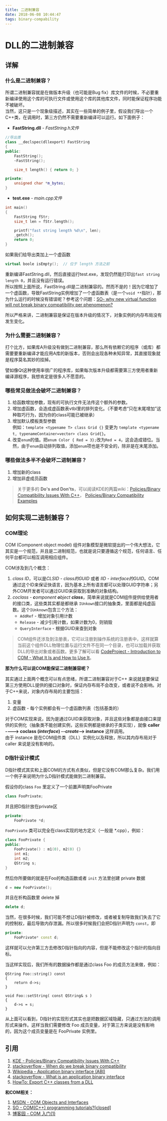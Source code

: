 ```yaml
---
title: 二进制兼容
date: 2018-06-08 10:44:47
tags: binary-compability
---
```


# DLL的二进制兼容  

## 详解  

### 什么是二进制兼容？  
所谓二进制兼容就是在做版本升级（也可能是Bug fix）库文件的时候，不必要重新编译使用这个库的可执行文件或使用这个库的其他库文件，同时能保证程序功能不被破坏。  
当然，这只是一个现象级描述，其实在一些简单的例子里，假设我们导出一个C++类，在调用时，第三方仍然不需要重新编译可以运行。如下面例子：  

* **FastString.dll** - *FastString.h文件*  
```cpp
//导出类
class __declspec(dllexport) FastString
{
public:
	FastString();
	~FastString();

	size_t length() { return 0; }

private:
	unsigned char *m_bytes;
}
```

* **test.exe** - *main.cpp文件*  
```cpp
int main()
{
	FastString fStr;
	size_t len = fStr.length();

	printf("fast string length %d\n", len);
	_getch();
    return 0;
}
```

如果我们给导出类加上一个虚函数
```cpp
virtual boole isEmpty();  // 位于 length 方法之前
```
重新编译FastString.dll，然后直接运行test.exe，发现仍然能打印出`fast string length 0`，并且没有运行错误。  
所以按照上面所说，FastString.dll是二进制兼容的。然而不是的！因为它增加了一个虚函数，导致FastString实例增加了一个虚函数表（是一个`void **`指针），那为什么运行的时候没有错误呢？参考这个问题：[SO- why new virtual function will not break binary compatibility per phenomenon?](https://stackoverflow.com/questions/49317106/why-new-virtual-function-will-not-break-binary-compatibility-per-phenomenon)  

所以严格来讲，二进制兼容是保证在版本升级的情况下，对象实例的内存布局没有发生变化。  

### 为什么需要二进制兼容？  
打个比方，如果库A升级没有做到二进制兼容，那么所有依赖它的程序（或库）都需要要重新编译才能应用A库的新版本，否则会出现各种未知异常，其直接现象就是程序莫名其妙的挂掉。  

譬如像Qt这种使用率很广的程序库，如果每次版本升级都需要第三方使用者重新编译源程序，我想肯定是很多人不愿意的。  

### 哪些常见做法会破坏二进制兼容？  
1. 给函数增加参数，现有的可执行文件无法传这个额外的参数。  
2. 增加虚函数，会造成虚函数表vtbl里的排列变化。（不要考虑“只在末尾增加”这种取巧行为，因为你的class可能已被继承）  
3. 增加默认模板类型参数  
    例如：`template <typename T> class Grid {}` 变更为 `template <typename t, typenameContainer=vector> class Grid{}`。  
4. 改变`enum`的值。把`enum Color { Red = 3};`改为`Red = 4`，这会造成错位。当然，由于`enum`自动排列取值，添加`enum`项也是不安全的，除非是在末尾添加。  

### 哪些做法多半不会破坏二进制兼容？  
1. 增加新的class  
2. 增加非虚成员函数  

> 关于更多的 **Do's and Don'ts**，可以阅读KDE的两篇wiki：[Policies/Binary Compatibility Issues With C++](https://community.kde.org/Policies/Binary_Compatibility_Issues_With_C%2B%2B#The_Do.27s_and_Don.27ts)， [Policies/Binary Compatibility Examples](https://community.kde.org/Policies/Binary_Compatibility_Examples)

## 如何实现二进制兼容？  

### COM理论  
COM (Component object model) 组件对象模型是微软提出的一个伟大想法，它其实是一个规范，并且是二进制规范，也就是说只要遵循这个规范，任何语言、任何平台都可以相互调用相应组件。  

COM涉及到几个概念：  
1. *class ID*，可以是*CLSID - class的GUID* 或者 *IID - interface的GUID*。COM通过这个ID来保证快语言，因为基本上所有语言都可以处理GUID字符串；另外COM开发者可以通过GUID来获取到准确的对象结构。  
2. *coclass - **c**omponent **o**bject **class***，简单来说就是COM组件提供给使用者的接口类，这些类其实都是都继承 `IUnkown`接口的抽象类，里面都是纯虚函数。这个`IUnknown`包含三个方法：  
    - `AddRef` - 增加对象引用计数  
    - `Release` - 减少引用计数，如果计数为0，则销毁  
    - `QueryInterface` - 根据GUID来查到对象  

> COM组件还涉及到注册表，它可以注册到操作系统的注册表中，这样就算当前这个组件DLL物理位置与运行文件不在同一个目录，也可以加载并获取DLL的导出对象或者函数。更多了解可以看 [CodeProject - Introduction to COM - What It Is and How to Use It](https://www.codeproject.com/Articles/633/Introduction-to-COM-What-It-Is-and-How-to-Use-It)。  

**那为什么可以说COM能保证二进制兼容呢？**  

其实通过上面两个概念可以有点思绪，所谓二进制兼容对于C++ 来说就是要保证第三方使用DLL提供的接口对象时，保证内存布局不会改变，或者说不会影响。对于C++来说，对象内存布局的主要包括：  
1. 变量  
2. 虚函数 - 每个实例都会有一个虚函数列表（包括基类的）  

对于COM实现来说，因为是通过GUID来获取对象，并且这些对象都是由接口来提供的实例化（抽象类不能创建实例，这些实例都是继承的子类实现），就像 **caller ----> coclass (*interface*) --*create*--> instance** 这样调用。  
由于 instance 是在COM组件类（DLL）实例化以及释放，所以其内存布局对于 caller 来说是没有影响的。  

### D指针设计模式  

D指针模式其实和上面COM的方式有点类似，但是它没有COM那么复杂。我们用一个例子来说明为什么D指针模式能做到二进制兼容。  

假设你的class `Foo` 里定义了一个前置声明类FooPrivate  
```cpp
class FooPrivate;
```
并且把D指针放在private区  
```cpp
private:
    FooPrivate *d;
```
`FooPrivate` 类可以完全在class实现的地方定义（一般是 *.cpp），例如：  
```cpp
class FooPrivate {
public:
    FooPrivate() : m1(0), m2(0) {}
    int m1;
    int m2;
    QString s;
}
```
然后你所要做的就是在Foo的构造函数或者 `init` 方法里创建 private 数据  
```cpp
d = new FooPrivate();
```
并且在析构函数里 delete 掉  
```cpp
delete d;
```
当然，在很多时候，我们可能不想让D指针被修改，或者被复制导致我们失去了它的控制权，最后导致内存泄漏。所以很多时候我们会把D指针声明为 `const`，即  
```cpp
private:
    FooPrivate* const d;
```
这样就可以允许第三方去修改D指针指向的内容，但是不能修改这个指针的指向目标。  

当这样实现后，我们所有的数据操作都是通过class Foo 的成员方法来做，例如：  
```
QString Foo::string() const
{
    return d->s;
}

void Foo::setString( const QString& s )
{
    d->s = s;
}
```

从上面可以看到，D指针的实现形式其实也是把数据区域隐藏，只通过方法的调用形式来操作。这样当我们需要修改 Foo 成员变量，对于第三方来说是没有影响的，因为这个成员变量是在 FooPrivate 实例里。


## 引用  
1. [KDE - Policies/Binary Compatibility Issues With C++](https://community.kde.org/Policies/Binary_Compatibility_Issues_With_C%2B%2B)  
2. [stackoverflow - When do we break binary compatibility](https://stackoverflow.com/questions/37149479/when-do-we-break-binary-compatibility)  
3. [Wikipedia - Application binary interface (ABI)](https://en.wikipedia.org/wiki/Application_binary_interface)  
4. [stackoverflow - What is an application binary interface](https://stackoverflow.com/questions/2171177/what-is-an-application-binary-interface-abi)  
5. [HowTo: Export C++ classes from a DLL](https://www.codeproject.com/Articles/28969/HowTo-Export-C-classes-from-a-DLL)  

**和COM相关：**  
1. [MSDN - COM Objects and Interfaces](https://msdn.microsoft.com/en-us/library/ms690343\(v=vs.85\).aspx)  
2. [SO - COM(C++) programming tutorials?\[closed\]](https://stackoverflow.com/questions/2938435/comc-programming-tutorials)  
3. [博客园 - COM 入门(1)](http://www.cnblogs.com/zxjay/archive/2010/08/28/1811163.html)  

